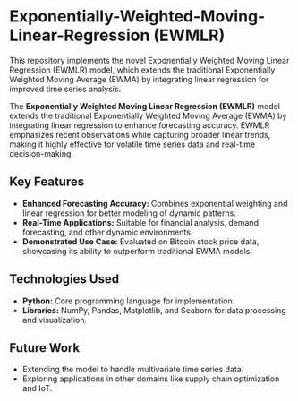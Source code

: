 # Exponentially-Weighted-Moving-Linear-Regression (EWMLR)
This repository implements the novel Exponentially Weighted Moving Linear Regression (EWMLR) model, which extends the traditional Exponentially Weighted Moving Average (EWMA) by integrating linear regression for improved time series analysis.

<p>
The <strong>Exponentially Weighted Moving Linear Regression (EWMLR)</strong> model extends the traditional 
Exponentially Weighted Moving Average (EWMA) by integrating linear regression to enhance forecasting accuracy. 
EWMLR emphasizes recent observations while capturing broader linear trends, making it highly effective for volatile 
time series data and real-time decision-making.
</p>

<h2>Key Features</h2>
<ul>
  <li><strong>Enhanced Forecasting Accuracy:</strong> Combines exponential weighting and linear regression for better modeling of dynamic patterns.</li>
  <li><strong>Real-Time Applications:</strong> Suitable for financial analysis, demand forecasting, and other dynamic environments.</li>
  <li><strong>Demonstrated Use Case:</strong> Evaluated on Bitcoin stock price data, showcasing its ability to outperform traditional EWMA models.</li>
</ul>

<h2>Technologies Used</h2>
<ul>
  <li><strong>Python:</strong> Core programming language for implementation.</li>
  <li><strong>Libraries:</strong> NumPy, Pandas, Matplotlib, and Seaborn for data processing and visualization.</li>
</ul>

<h2>Future Work</h2>
<ul>
  <li>Extending the model to handle multivariate time series data.</li>
  <li>Exploring applications in other domains like supply chain optimization and IoT.</li>
</ul>
